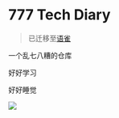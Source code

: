 # 777 Tech Diary

> 已迁移至[语雀](https://www.yuque.com/xiaoqizhang/techdiary/intro)

一个乱七八糟的仓库

好好学习

好好睡觉

<img src="https://i.loli.net/2020/03/06/kH2KOhBy6MgET4F.jpg" width=""/>